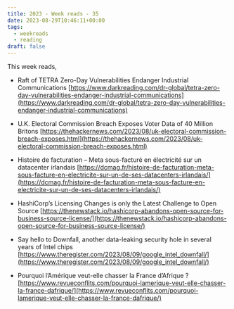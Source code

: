 ```yaml
---
title: 2023 - Week reads - 35
date: 2023-08-29T10:46:11+00:00
tags:
  - weekreads
  - reading
draft: false
---
```


This week reads,

- Raft of TETRA Zero-Day Vulnerabilities Endanger Industrial Communications
[https://www.darkreading.com/dr-global/tetra-zero-day-vulnerabilities-endanger-industrial-communications](https://www.darkreading.com/dr-global/tetra-zero-day-vulnerabilities-endanger-industrial-communications)

- U.K. Electoral Commission Breach Exposes Voter Data of 40 Million Britons
[https://thehackernews.com/2023/08/uk-electoral-commission-breach-exposes.html](https://thehackernews.com/2023/08/uk-electoral-commission-breach-exposes.html)

- Histoire de facturation – Meta sous-facturé en électricité sur un datacenter irlandais
[https://dcmag.fr/histoire-de-facturation-meta-sous-facture-en-electricite-sur-un-de-ses-datacenters-irlandais/](https://dcmag.fr/histoire-de-facturation-meta-sous-facture-en-electricite-sur-un-de-ses-datacenters-irlandais/)

- HashiCorp’s Licensing Changes is only the Latest Challenge to Open Source
[https://thenewstack.io/hashicorp-abandons-open-source-for-business-source-license/](https://thenewstack.io/hashicorp-abandons-open-source-for-business-source-license/)

- Say hello to Downfall, another data-leaking security hole in several years of Intel chips
[https://www.theregister.com/2023/08/09/google_intel_downfall/](https://www.theregister.com/2023/08/09/google_intel_downfall/)

- Pourquoi l’Amérique veut-elle chasser la France d’Afrique ?
[https://www.revueconflits.com/pourquoi-lamerique-veut-elle-chasser-la-france-dafrique/](https://www.revueconflits.com/pourquoi-lamerique-veut-elle-chasser-la-france-dafrique/)
